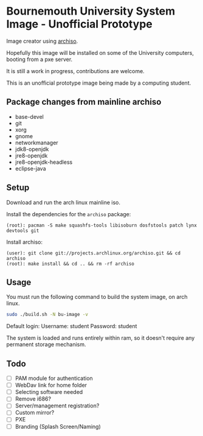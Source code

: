 # Bournemouth University System Image - Unofficial Prototype

Image creator using [archiso](https://wiki.archlinux.org/index.php/Archiso).

Hopefully this image will be installed on some of the University computers, booting from a pxe server.

It is still a work in progress, contributions are welcome.

This is an unofficial prototype image being made by a computing student.

## Package changes from mainline archiso
- base-devel
- git
- xorg
- gnome
- networkmanager
- jdk8-openjdk
- jre8-openjdk
- jre8-openjdk-headless
- eclipse-java

## Setup
Download and run the arch linux mainline iso.

Install the dependencies for the `archiso` package:

    (root): pacman -S make squashfs-tools libisoburn dosfstools patch lynx devtools git

Install archiso:

    (user): git clone git://projects.archlinux.org/archiso.git && cd archiso
    (root): make install && cd .. && rm -rf archiso

## Usage
You must run the following command to build the system image, on arch linux.

```bash
sudo ./build.sh -N bu-image -v
```

Default login:
    Username: student
    Password: student

The system is loaded and runs entirely within ram, so it doesn't require any permanent storage mechanism.

## Todo
- [ ] PAM module for authentication
- [ ] WebDav link for home folder
- [ ] Selecting software needed
- [ ] Remove i686?
- [ ] Server/management registration?
- [ ] Custom mirror?
- [ ] PXE
- [ ] Branding (Splash Screen/Naming)
